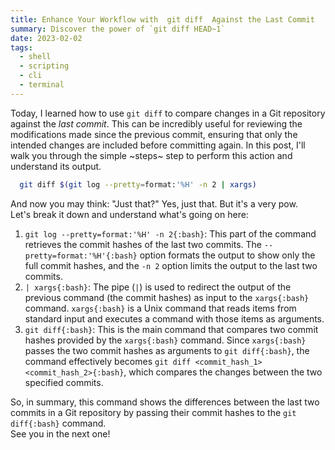 ```yaml
---
title: Enhance Your Workflow with  git diff  Against the Last Commit
summary: Discover the power of `git diff HEAD~1`
date: 2023-02-02
tags:
  - shell
  - scripting
  - cli
  - terminal
---
```


Today, I learned how to use `git diff` to compare changes in a Git repository against the _last commit_.
This can be incredibly useful for reviewing the modifications made since the previous commit, ensuring that only the intended changes are included before committing again.
In this post, I'll walk you through the simple ~steps~ step to perform this action and understand its output.

```bash title="Talk is cheap, show me the code!"
  git diff $(git log --pretty=format:'%H' -n 2 | xargs)
```

And now you may think: "Just that?" Yes, just that. But it's a very pow.
<br />
Let's break it down and understand what's going on here:

1. `git log --pretty=format:'%H' -n 2{:bash}`: This part of the command retrieves the commit hashes of the last two commits. The `--pretty=format:'%H'{:bash}` option formats the output to show only the full commit hashes, and the `-n 2` option limits the output to the last two commits.
2. `| xargs{:bash}`: The pipe (`|`) is used to redirect the output of the previous command (the commit hashes) as input to the `xargs{:bash}` command.
   `xargs{:bash}` is a Unix command that reads items from standard input and executes a command with those items as arguments.
3. `git diff{:bash}`: This is the main command that compares two commit hashes provided by the `xargs{:bash}` command.
   Since `xargs{:bash}` passes the two commit hashes as arguments to `git diff{:bash}`, the command effectively becomes `git diff <commit_hash_1> <commit_hash_2>{:bash}`, which compares the changes between the two specified commits.

So, in summary, this command shows the differences between the last two commits in a Git repository by passing their commit hashes to the `git diff{:bash}` command.
<br />
See you in the next one!
